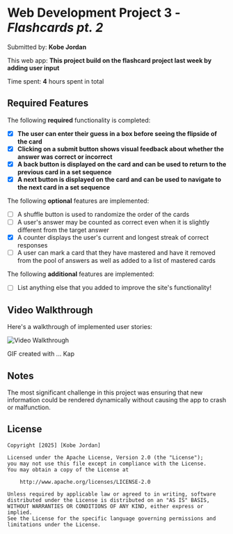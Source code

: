 # Web Development Project 3 - *Flashcards pt. 2*

Submitted by: **Kobe Jordan**

This web app: **This project build on the flashcard project last week by adding user input**

Time spent: **4** hours spent in total

## Required Features

The following **required** functionality is completed:

- [X] **The user can enter their guess in a box before seeing the flipside of the card**
- [X] **Clicking on a submit button shows visual feedback about whether the answer was correct or incorrect**
- [X] **A back button is displayed on the card and can be used to return to the previous card in a set sequence**
- [X] **A next button is displayed on the card and can be used to navigate to the next card in a set sequence**

The following **optional** features are implemented:

- [ ] A shuffle button is used to randomize the order of the cards
- [ ] A user's answer may be counted as correct even when it is slightly different from the target answer
- [X] A counter displays the user's current and longest streak of correct responses
- [ ] A user can mark a card that they have mastered and have it removed from the pool of answers as well as added to a list of mastered cards

The following **additional** features are implemented:

* [ ] List anything else that you added to improve the site's functionality!

## Video Walkthrough

Here's a walkthrough of implemented user stories:

<img src='./public/flashcardpt2.gif' title='Video Walkthrough' width='' alt='Video Walkthrough' />

<!-- Replace this with whatever GIF tool you used! -->
GIF created with ...  Kap
<!-- Recommended tools:
[Kap](https://getkap.co/) for macOS
[ScreenToGif](https://www.screentogif.com/) for Windows
[peek](https://github.com/phw/peek) for Linux. -->

## Notes

The most significant challenge in this project was ensuring that new information could be rendered dynamically without causing the app to crash or malfunction.

## License

    Copyright [2025] [Kobe Jordan]

    Licensed under the Apache License, Version 2.0 (the "License");
    you may not use this file except in compliance with the License.
    You may obtain a copy of the License at

        http://www.apache.org/licenses/LICENSE-2.0

    Unless required by applicable law or agreed to in writing, software
    distributed under the License is distributed on an "AS IS" BASIS,
    WITHOUT WARRANTIES OR CONDITIONS OF ANY KIND, either express or implied.
    See the License for the specific language governing permissions and
    limitations under the License.